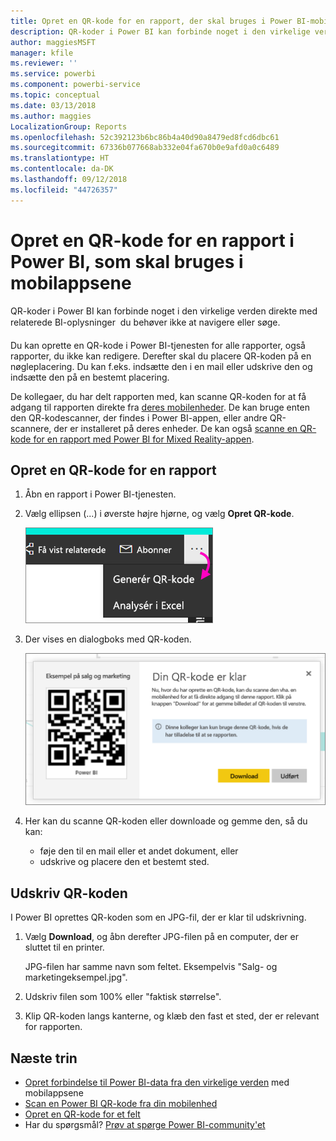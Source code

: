 ```yaml
---
title: Opret en QR-kode for en rapport, der skal bruges i Power BI-mobilapps
description: QR-koder i Power BI kan forbinde noget i den virkelige verden direkte med relaterede BI-oplysninger i Power BI-mobilappen, uden at det er nødvendigt at søge.
author: maggiesMSFT
manager: kfile
ms.reviewer: ''
ms.service: powerbi
ms.component: powerbi-service
ms.topic: conceptual
ms.date: 03/13/2018
ms.author: maggies
LocalizationGroup: Reports
ms.openlocfilehash: 52c392123b6bc86b4a40d90a8479ed8fcd6dbc61
ms.sourcegitcommit: 67336b077668ab332e04fa670b0e9afd0a0c6489
ms.translationtype: HT
ms.contentlocale: da-DK
ms.lasthandoff: 09/12/2018
ms.locfileid: "44726357"
---
```

# <a name="create-a-qr-code-for-a-report-in-power-bi-to-use-in-the-mobile-apps"></a>Opret en QR-kode for en rapport i Power BI, som skal bruges i mobilappsene
QR-koder i Power BI kan forbinde noget i den virkelige verden direkte med relaterede BI-oplysninger &#150; du behøver ikke at navigere eller søge.

Du kan oprette en QR-kode i Power BI-tjenesten for alle rapporter, også rapporter, du ikke kan redigere. Derefter skal du placere QR-koden på en nøgleplacering. Du kan f.eks. indsætte den i en mail eller udskrive den og indsætte den på en bestemt placering. 

De kollegaer, du har delt rapporten med, kan scanne QR-koden for at få adgang til rapporten direkte fra [deres mobilenheder](consumer/mobile/mobile-apps-qr-code.md). De kan bruge enten den QR-kodescanner, der findes i Power BI-appen, eller andre QR-scannere, der er installeret på deres enheder. De kan også [scanne en QR-kode for en rapport med Power BI for Mixed Reality-appen](consumer/mobile/mobile-mixed-reality-app.md#scan-a-report-qr-code-in-holographic-view).

## <a name="create-a-qr-code-for-a-report"></a>Opret en QR-kode for en rapport
1. Åbn en rapport i Power BI-tjenesten.
2. Vælg ellipsen (...) i øverste højre hjørne, og vælg **Opret QR-kode**. 
   
    ![](media/service-create-qr-code-for-report/power-bi-create-qr-code-report.png)
3. Der vises en dialogboks med QR-koden. 
   
    ![](media/service-create-qr-code-for-report/powerbi_report_qrcode.png)
4. Her kan du scanne QR-koden eller downloade og gemme den, så du kan: 
   
   * føje den til en mail eller et andet dokument, eller 
   * udskrive og placere den et bestemt sted. 

## <a name="print-the-qr-code"></a>Udskriv QR-koden
I Power BI oprettes QR-koden som en JPG-fil, der er klar til udskrivning. 

1. Vælg **Download**, og åbn derefter JPG-filen på en computer, der er sluttet til en printer.  
   
   JPG-filen har samme navn som feltet. Eksempelvis "Salg- og marketingeksempel.jpg".
   
1. Udskriv filen som 100% eller "faktisk størrelse".  
2. Klip QR-koden langs kanterne, og klæb den fast et sted, der er relevant for rapporten. 

## <a name="next-steps"></a>Næste trin
* [Opret forbindelse til Power BI-data fra den virkelige verden](consumer/mobile/mobile-apps-data-in-real-world-context.md) med mobilappsene
* [Scan en Power BI QR-kode fra din mobilenhed](consumer/mobile/mobile-apps-qr-code.md)
* [Opret en QR-kode for et felt](service-create-qr-code-for-tile.md)
* Har du spørgsmål? [Prøv at spørge Power BI-community'et](http://community.powerbi.com/)

